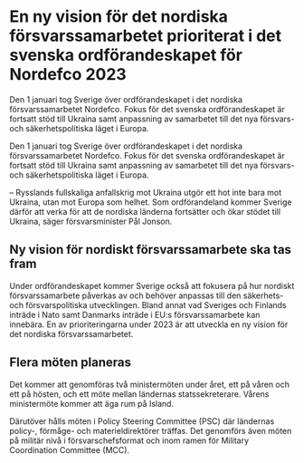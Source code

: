 # En ny vision för det nordiska försvarssamarbetet prioriterat i det svenska ordförandeskapet för Nordefco 2023

Den 1 januari tog Sverige över ordförandeskapet i det nordiska försvarssamarbetet Nordefco. Fokus för det svenska ordförandeskapet är fortsatt stöd till Ukraina samt anpassning av samarbetet till det nya försvars- och säkerhetspolitiska läget i Europa.

Den 1 januari tog Sverige över ordförandeskapet i det nordiska försvarssamarbetet Nordefco. Fokus för det svenska ordförandeskapet är fortsatt stöd till Ukraina samt anpassning av samarbetet till det nya försvars- och säkerhetspolitiska läget i Europa.

– Rysslands fullskaliga anfallskrig mot Ukraina utgör ett hot inte bara mot Ukraina, utan mot Europa som helhet. Som ordförandeland kommer Sverige därför att verka för att de nordiska länderna fortsätter och ökar stödet till Ukraina, säger försvarsminister Pål Jonson.

## Ny vision för nordiskt försvarssamarbete ska tas fram

Under ordförandeskapet kommer Sverige också att fokusera på hur nordiskt försvarssamarbete påverkas av och behöver anpassas till den säkerhets- och försvarspolitiska utvecklingen. Bland annat vad Sveriges och Finlands inträde i Nato samt Danmarks inträde i EU:s försvarssamarbete kan innebära. En av prioriteringarna under 2023 är att utveckla en ny vision för det nordiska försvarssamarbetet.

## Flera möten planeras

Det kommer att genomföras två ministermöten under året, ett på våren och ett på hösten, och ett möte mellan ländernas statssekreterare. Vårens ministermöte kommer att äga rum på Island.

Därutöver hålls möten i Policy Steering Committee (PSC) där ländernas policy-, förmåge- och materieldirektörer träffas. Det genomförs även möten på militär nivå i försvarschefsformat och inom ramen för Military Coordination Committee (MCC).
